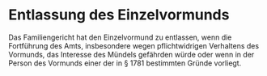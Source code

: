 # Entlassung des Einzelvormunds

Das Familiengericht hat den Einzelvormund zu entlassen, wenn die Fortführung des Amts, insbesondere wegen pflichtwidrigen Verhaltens des Vormunds, das Interesse des Mündels gefährden würde oder wenn in der Person des Vormunds einer der in § 1781 bestimmten Gründe vorliegt.